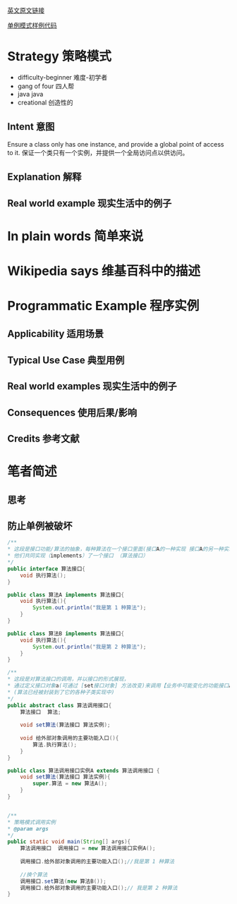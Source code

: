 [英文原文链接](https://java-design-patterns.com/patterns/strategy/)

[单例模式样例代码](https://github.com/iluwatar/java-design-patterns/tree/master/strategy)

# Strategy 策略模式
 * difficulty-beginner   难度-初学者
 *  gang of four    四人帮
 *  java    java
 * creational 创造性的

## Intent 意图
Ensure a class only has one instance, and provide a global point of access to it.
保证一个类只有一个实例，并提供一个全局访问点以供访问。


## Explanation 解释

## Real world example 现实生活中的例子



# In plain words 简单来说 

# Wikipedia says 维基百科中的描述 

#  Programmatic Example 程序实例

## Applicability 适用场景

## Typical Use Case 典型用例

## Real world examples 现实生活中的例子


## Consequences 使用后果/影响

## Credits 参考文献

# 笔者简述

## 思考

## 防止单例被破坏

```java
/**
* 这段是接口功能/算法的抽象，每种算法在一个接口里面(接口A的一种实现 接口A的另一种实现)，
* 他们共同实现（implements）了一个接口 （算法接口）
*/
public interface 算法接口{
    void 执行算法();
}

public class 算法A implements 算法接口{
    void 执行算法(){
        System.out.println("我是第 1 种算法");
    }
}

public class 算法B implements 算法接口{
    void 执行算法(){
        System.out.println("我是第 2 种算法");
    }
}

/**
* 这段是对算法接口的调用，并以接口的形式展现，
* 通过定义接口对象a(可通过 [set接口对象] 方法改变)来调用【业务中可能变化的功能接口A】中算法
* (算法已经被封装到了它的各种子类实现中)
*/
public abstract class 算法调用接口{
    算法接口  算法;
    
    void set算法(算法接口 算法实例);
    
    void 给外部对象调用的主要功能入口(){
        算法.执行算法();
    }
}

public class 算法调用接口实例A extends 算法调用接口 {
    void set算法(算法接口 算法实例){
        super.算法 = new 算法A();
    }
}


/**
* 策略模式调用实例
* @param args
*/
public static void main(String[] args){
    算法调用接口  调用接口 = new 算法调用接口实例A();
    
    调用接口.给外部对象调用的主要功能入口();//我是第 1 种算法
    
    //换个算法
    调用接口.set算法(new 算法B());
    调用接口.给外部对象调用的主要功能入口();// 我是第 2 种算法
}

```
